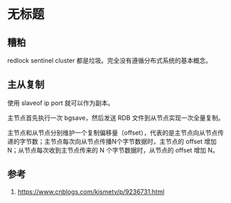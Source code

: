 # 无标题

<!--
ID: 08c0ed3f-ed3c-4ae3-8437-4a7e5a166a6f
Status: draft
Date: 2020-07-29T23:37:30
Modified: 2020-07-29T23:37:30
wp_id: 1659
-->

## 糟粕

redlock sentinel cluster 都是垃圾。完全没有遵循分布式系统的基本概念。

## 主从复制

使用 slaveof ip port 就可以作为副本。

主节点首先执行一次 bgsave，然后发送 RDB 文件到从节点实现一次全量复制。

主节点和从节点分别维护一个复制偏移量（offset），代表的是主节点向从节点传递的字节数；主节点每次向从节点传播N个字节数据时，主节点的 offset 增加 N；从节点每次收到主节点传来的 N 个字节数据时，从节点的 offset 增加 N。

## 参考

1. https://www.cnblogs.com/kismetv/p/9236731.html